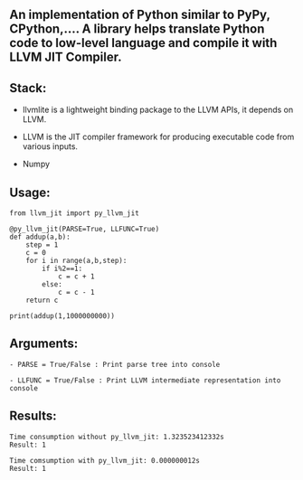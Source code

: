 ## **An implementation of Python similar to PyPy, CPython,.... A library helps translate Python code to low-level language and compile it with LLVM JIT Compiler.**

## **Stack:**

- llvmlite is a lightweight binding package to the LLVM APIs, it depends on LLVM.

- LLVM is the JIT compiler framework for producing executable code from various inputs.

- Numpy 

## **Usage:**

```
from llvm_jit import py_llvm_jit

@py_llvm_jit(PARSE=True, LLFUNC=True)
def addup(a,b):
    step = 1
    c = 0
    for i in range(a,b,step):
        if i%2==1:
            c = c + 1
        else:
            c = c - 1 
    return c
    
print(addup(1,1000000000))
```

## **Arguments:**

```
- PARSE = True/False : Print parse tree into console

- LLFUNC = True/False : Print LLVM intermediate representation into console

```

## **Results:**

```
Time consumption without py_llvm_jit: 1.323523412332s
Result: 1

Time comsumption with py_llvm_jit: 0.000000012s
Result: 1
```
